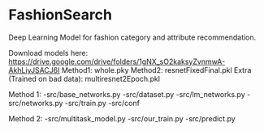# FashionSearch
Deep Learning Model for fashion category and attribute recommendation.

Download models here: https://drive.google.com/drive/folders/1gNX_sO2kaksyZvnmwA-AkhLiyJSACJ6I
Method1: whole.pky 
Method2: resnetFixedFinal.pkl
Extra (Trained on bad data): multiresnet2Epoch.pkl

Method 1:
-src/base_networks.py
-src/dataset.py
-src/lm_networks.py
-src/networks.py
-src/train.py
-src/conf

Method 2:
-src/multitask_model.py
-src/our_train.py
-src/predict.py
